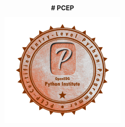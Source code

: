 
<!DOCTYPE html>
<html>
<body>
	<div align="center">
		<h2># PCEP</h2>
		<figure style="height: 400px; overflow:hidden;">
			<img src="https://raw.githubusercontent.com/JyotiRSharma/PCEP_Practice/main/PCEP.png" alt="Dream PCEP Certificate" style="height:; transition: all 1s linear;" onMouseOver="this.style.width='(this.clientWidth+100)+"px"'">
		</figure>
	</div>
</body>
</html>
